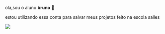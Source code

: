 ola,sou o aluno **bruno** 🤍

estou utilizando essa conta para salvar meus projetos feito na escola salles

![](https://media.tenor.com/r3YK0YkXLp8AAAAM/dancinha-palmeiras.gif)
